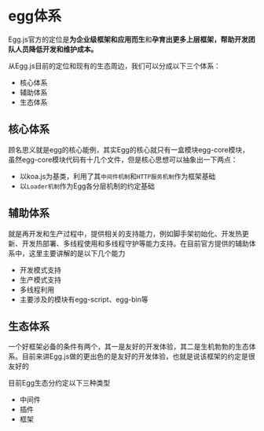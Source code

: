 # egg体系

Egg.js官方的定位是**为企业级框架和应用而生**和**孕育出更多上层框架，帮助开发团队人员降低开发和维护成本。**


从Egg.js目前的定位和现有的生态周边，我们可以分成以下三个体系：

- 核心体系
- 辅助体系
- 生态体系

## 核心体系

顾名思义就是egg的核心能例，其实Egg的核心就只有一盒模块egg-core模块，虽然egg-core模块代码有十几个文件，但是核心思想可以抽象出一下两点：

- 以koa.js为基类，利用了其`中间件机制`和`HTTP服务机制`作为框架基础
- 以`Loader机制`作为Egg各分层机制的约定基础

## 辅助体系

就是再开发和生产过程中，提供相关的支持能力，例如脚手架初始化、开发热更新、开发热部署、多线程使用和多线程守护等能力支持。在目前官方提供的辅助体系中，这里主要讲解的是以下几个能力

- 开发模式支持
- 生产模式支持
- 多线程利用
- 主要涉及的模块有egg-script、egg-bin等

## 生态体系

一个好框架必备的条件有两个，其一是友好的开发体验，其二是生机勃勃的生态体系。目前来讲Egg.js做的更出色的是友好的开发体验，也就是说该框架的约定是很友好的

目前Egg生态分约定以下三种类型
- 中间件
- 插件
- 框架

